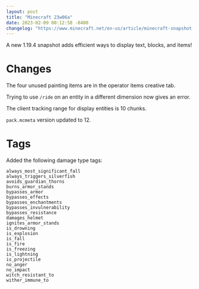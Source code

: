 ```yaml
---
layout: post
title: "Minecraft 23w06a"
date: 2023-02-09 00:12:58 -0400
changelog: "https://www.minecraft.net/en-us/article/minecraft-snapshot-23w06a"
---
```


A new 1.19.4 snapshot adds efficient ways to display text, blocks, and items!

# Changes

The four unused painting items are in the operator items creative tab.

Trying to use `/ride` on an entity in a different dimension now gives an error.

The client tracking range for display entities is 10 chunks.

`pack.mcmeta` version updated to 12.

# Tags

Added the following damage type tags:

```
always_most_significant_fall
always_triggers_silverfish
avoids_guardian_thorns
burns_armor_stands
bypasses_armor
bypasses_effects
bypasses_enchantments
bypasses_invulnerability
bypasses_resistance
damages_helmet
ignites_armor_stands
is_drowning
is_explosion
is_fall
is_fire
is_freezing
is_lightning
is_projectile
no_anger
no_impact
witch_resistant_to
wither_immune_to
```


